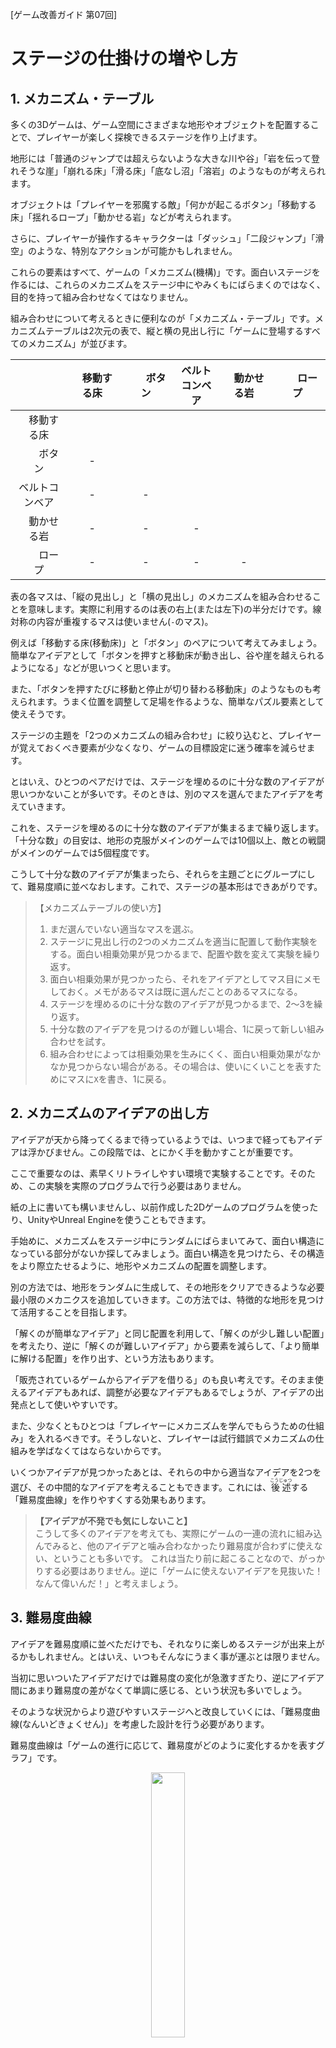 [ゲーム改善ガイド 第07回]

# ステージの仕掛けの増やし方

## 1. メカニズム・テーブル

多くの3Dゲームは、ゲーム空間にさまざまな地形やオブジェクトを配置することで、プレイヤーが楽しく探検できるステージを作り上げます。

地形には「普通のジャンプでは超えらないような大きな川や谷」「岩を伝って登れそうな崖」「崩れる床」「滑る床」「底なし沼」「溶岩」のようなものが考えられます。

オブジェクトは「プレイヤーを邪魔する敵」「何かが起こるボタン」「移動する床」「揺れるロープ」「動かせる岩」などが考えられます。

さらに、プレイヤーが操作するキャラクターは「ダッシュ」「二段ジャンプ」「滑空」のような、特別なアクションが可能かもしれません。

これらの要素はすべて、ゲームの「メカニズム(機構)」です。面白いステージを作るには、これらのメカニズムをステージ中にやみくもにばらまくのではなく、目的を持って組み合わせなくてはなりません。

組み合わせについて考えるときに便利なのが「メカニズム・テーブル」です。メカニズムテーブルは2次元の表で、縦と横の見出し行に「ゲームに登場するすべてのメカニズム」が並びます。

|               | 　移動する床　 | 　　ボタン　　 | ベルトコンベア | 　動かせる岩　 | 　　ロープ　　 |
|:-------------:|:-------------:|:-------------:|:-------------:|:-------------:|:-------------:|
| 　移動する床　 |               |               |               |               |               |  
| 　　ボタン　　 | -             |               |               |               |               | 
| ベルトコンベア | -             | -             |               |               |               | 
| 　動かせる岩　 | -             | -             | -             |               |               | 
| 　　ロープ　　 | -             | -             | -             | -             |               |

表の各マスは、「縦の見出し」と「横の見出し」のメカニズムを組み合わせることを意味します。実際に利用するのは表の右上(または左下)の半分だけです。線対称の内容が重複するマスは使いません(`-`のマス)。

例えば「移動する床(移動床)」と「ボタン」のペアについて考えてみましょう。簡単なアイデアとして「ボタンを押すと移動床が動き出し、谷や崖を越えられるようになる」などが思いつくと思います。

また、「ボタンを押すたびに移動と停止が切り替わる移動床」のようなものも考えられます。うまく位置を調整して足場を作るような、簡単なパズル要素として使えそうです。

ステージの主題を「2つのメカニズムの組み合わせ」に絞り込むと、プレイヤーが覚えておくべき要素が少なくなり、ゲームの目標設定に迷う確率を減らせます。

とはいえ、ひとつのペアだけでは、ステージを埋めるのに十分な数のアイデアが思いつかないことが多いです。そのときは、別のマスを選んでまたアイデアを考えていきます。

これを、ステージを埋めるのに十分な数のアイデアが集まるまで繰り返します。「十分な数」の目安は、地形の克服がメインのゲームでは10個以上、敵との戦闘がメインのゲームでは5個程度です。

こうして十分な数のアイデアが集まったら、それらを主題ごとにグループにして、難易度順に並べなおします。これで、ステージの基本形はできあがりです。

>【メカニズムテーブルの使い方】
>
>1. まだ選んでいない適当なマスを選ぶ。
>2. ステージに見出し行の2つのメカニズムを適当に配置して動作実験をする。面白い相乗効果が見つかるまで、配置や数を変えて実験を繰り返す。
>3. 面白い相乗効果が見つかったら、それをアイデアとしてマス目にメモしておく。メモがあるマスは既に選んだことのあるマスになる。
>4. ステージを埋めるのに十分な数のアイデアが見つかるまで、2～3を繰り返す。
>5. 十分な数のアイデアを見つけるのが難しい場合、1に戻って新しい組み合わせを試す。
>6. 組み合わせによっては相乗効果を生みにくく、面白い相乗効果がなかなか見つからない場合がある。その場合は、使いにくいことを表すためにマスに`X`を書き、1に戻る。

<div style="page-break-after: always"></div>

## 2. メカニズムのアイデアの出し方

アイデアが天から降ってくるまで待っているようでは、いつまで経ってもアイデアは浮かびません。この段階では、とにかく手を動かすことが重要です。

ここで重要なのは、素早くリトライしやすい環境で実験することです。そのため、この実験を実際のプログラムで行う必要はありません。

紙の上に書いても構いませんし、以前作成した2Dゲームのプログラムを使ったり、UnityやUnreal Engineを使うこともできます。

手始めに、メカニズムをステージ中にランダムにばらまいてみて、面白い構造になっている部分がないか探してみましょう。面白い構造を見つけたら、その構造をより際立たせるように、地形やメカニズムの配置を調整します。

別の方法では、地形をランダムに生成して、その地形をクリアできるような必要最小限のメカニクスを追加していきます。この方法では、特徴的な地形を見つけて活用することを目指します。

「解くのが簡単なアイデア」と同じ配置を利用して、「解くのが少し難しい配置」を考えたり、逆に「解くのが難しいアイデア」から要素を減らして、「より簡単に解ける配置」を作り出す、という方法もあります。

「販売されているゲームからアイデアを借りる」のも良い考えです。そのまま使えるアイデアもあれば、調整が必要なアイデアもあるでしょうが、アイデアの出発点として使いやすいです。

また、少なくともひとつは「プレイヤーにメカニズムを学んでもらうための仕組み」を入れるべきです。そうしないと、プレイヤーは試行錯誤でメカニズムの仕組みを学ばなくてはならないからです。

いくつかアイデアが見つかったあとは、それらの中から適当なアイデアを2つを選び、その中間的なアイデアを考えることもできます。これには、<ruby>後述<rt>こうじゅつ</rt></ruby>する「難易度曲線」を作りやすくする効果もあります。

>**【アイデアが不発でも気にしないこと】**<br>
>こうして多くのアイデアを考えても、実際にゲームの一連の流れに組み込んでみると、他のアイデアと噛み合わなかったり難易度が合わずに使えない、ということも多いです。
>これは当たり前に起こることなので、がっかりする必要はありません。逆に「ゲームに使えないアイデアを見抜いた！なんて偉いんだ！」と考えましょう。





<div style="page-break-after: always"></div>

## 3. 難易度曲線

アイデアを難易度順に並べただけでも、それなりに楽しめるステージが出来上がるかもしれません。とはいえ、いつもそんなにうまく事が運ぶとは限りません。

当初に思いついたアイデアだけでは難易度の変化が急激すぎたり、逆にアイデア間にあまり難易度の差がなくて単調に感じる、という状況も多いでしょう。

そのような状況からより遊びやすいステージへと改良していくには、「難易度曲線(なんいどきょくせん)」を考慮した設計を行う必要があります。

難易度曲線は「ゲームの進行に応じて、難易度がどのように変化するかを表すグラフ」です。

<p align="center">
<img src="images/rc07/rc07_difficulty_curve.jpg" width="33%" /><br>
TODO: さまざまな難易度曲線の画像を入れる
</p>

2024年現在では、ノコギリ状の難易度曲線が最も良いと考えられています。

この形状では、ある主題が続くあいだ、難易度は徐々に上昇します。そして主題が切り替わるタイミングで大きく難易度が下がります。この難易度の低下は、新しい主題について理解する機会を与えるためです。

難易度の単調な増加を避ける理由はいくつかあります。ひとつは、単調な増加を達成するには複数の主題を混ぜて難易度別に並べる必要があることです。

この場合、プレイヤーはひとつの主題に集中できないため、必要以上に難易度が高いと感じるか、難易度の変化がなさすぎて退屈してしまうかのいずれかになりがちです。

こうなることを避けるために主題ごとにグループ化すると、今度は新しい主題の最低の難易度を、前の主題の最高の難易度以上に設定せざるを得ません。この場合、新しい主題を学習する難易度が高くなりすぎます。

ノコギリ状の難易度曲線が優れているのは、これらの問題を避けることができるからです。

<div style="page-break-after: always"></div>

## 4. 起承転結のレベルデザイン

先に説明したように、ステージには主題となるメカニズムがあります。プレイヤーには「メカニズムを理解し、それを利用しながらステージを進めていく」ことが求められます。

この要求を自然に伝える方法のひとつは、メカニズムのアイデアを「起承転結」の4つの部分に分けることです。

ステージの最初の「起(き)」の部分では、メカニズムはプレイヤーのミスを許容する環境で始まります。これは例えば、移動床の下に地面があり、乗りそこねてもすぐに開始点に戻って再挑戦できるような設計が挙げられます。

「起」をクリアすると、メカニズムを応用する「承(しょう)」に進みます。この部分では、例えば移動床から落ちると死んだりダメージを受けるようになったり、複数の移動床を乗り継いで行くなど、少し高度な技術が要求される設計がなされます。

続く「転(てん)」の部分では、メカニズムに変化が加わります。移動床の上で敵と戦ったり、トリッキーな動きをする移動床が登場したりして、プレイヤーに工夫を求めます。

最後の「結(けつ)」の部分はメカニズムの総集編です。「承」と「転」を突破し、メカニズムを十分に理解したプレイヤーを、最後のアイデアが待ち受けます。

このように、ステージ全体をいくつかの部分に分割し、それぞれに目的を設定することで、自然なステージの流れを作ることができます。

>**【三幕八場のレベルデザイン】**<br>
>映画や小説では「起承転結」のかわりに、「三幕構成(さんまくこうせい)」と呼ばれる作劇術がよく使われています。これは物語を「発端(ほったん)」「葛藤（かっとう)」「解決(かいけつ)」の三部に分ける考え方です。三幕はさらに八個の「場(ば)」に分けられます。
>
>一幕: 発端<br>
>&emsp;一場: 状況説明<br>
>&emsp;二場: 最初の目的の設定<br>
>二幕: 葛藤<br>
>&emsp;三場: 小さな障害の解決<br>
>&emsp;四場: 中くらいの障害の解決<br>
>&emsp;五場: 真の目的の設定<br>
>&emsp;六場: 大きな障害の解決<br>
>三幕: 解決<br>
>&emsp;七場: 真の問題の解決<br>
>&emsp;八場: 結末<br>
>
>この三幕八場構成を「起承転結」当てはめると、一～二場が「起」、三～四場が「承」、五～六場が「転」、七～八場が「結」に相当すると考えられます。
>こちらのほうが8つのアイデアを当てはめていくだけなので、「起承転結」より使いやすいかもしれません。








